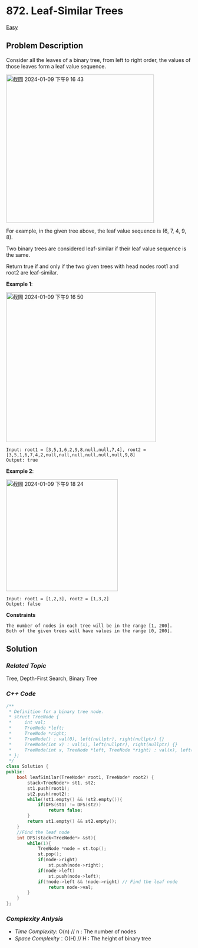 # 872. Leaf-Similar Trees
[Easy](https://leetcode.com/problems/leaf-similar-trees/description/)

## Problem Description

Consider all the leaves of a binary tree, from left to right order, the values of those leaves form a leaf value sequence.

<img width="401" alt="截圖 2024-01-09 下午9 16 43" src="https://github.com/Eddiecc06/LeetCode/assets/18256877/d7967883-6f38-4c67-94ef-07d4e8b953d1">

For example, in the given tree above, the leaf value sequence is (6, 7, 4, 9, 8).

Two binary trees are considered leaf-similar if their leaf value sequence is the same.

Return true if and only if the two given trees with head nodes root1 and root2 are leaf-similar.


**Example 1**:

<img width="406" alt="截圖 2024-01-09 下午9 16 50" src="https://github.com/Eddiecc06/LeetCode/assets/18256877/9965dfd5-63d8-4fe5-8659-6dbfcf9ec531">

```
Input: root1 = [3,5,1,6,2,9,8,null,null,7,4], root2 = [3,5,1,6,7,4,2,null,null,null,null,null,null,9,8]
Output: true
```
**Example 2**:

<img width="303" alt="截圖 2024-01-09 下午9 18 24" src="https://github.com/Eddiecc06/LeetCode/assets/18256877/693f71ae-524e-4b2c-ba88-1da1a2917353">

```
Input: root1 = [1,2,3], root2 = [1,3,2]
Output: false
```

**Constraints**
```
The number of nodes in each tree will be in the range [1, 200].
Both of the given trees will have values in the range [0, 200].
```

## Solution

### _Related Topic_
   Tree, Depth-First Search, Binary Tree

### _C++ Code_
```cpp
/**
 * Definition for a binary tree node.
 * struct TreeNode {
 *     int val;
 *     TreeNode *left;
 *     TreeNode *right;
 *     TreeNode() : val(0), left(nullptr), right(nullptr) {}
 *     TreeNode(int x) : val(x), left(nullptr), right(nullptr) {}
 *     TreeNode(int x, TreeNode *left, TreeNode *right) : val(x), left(left), right(right) {}
 * };
 */
class Solution {
public:
    bool leafSimilar(TreeNode* root1, TreeNode* root2) {
        stack<TreeNode*> st1, st2;
        st1.push(root1);
        st2.push(root2);
        while(!st1.empty() && !st2.empty()){
            if(DFS(st1) != DFS(st2))
                return false;
        }
        return st1.empty() && st2.empty();
    }
    //Find the leaf node
    int DFS(stack<TreeNode*> &st){
        while(1){
            TreeNode *node = st.top();
            st.pop();
            if(node->right)
                st.push(node->right);
            if(node->left)
                st.push(node->left);
            if(!node->left && !node->right) // Find the leaf node
                return node->val;
        }
    }
};
```

### _Complexity Anlysis_
- _Time Complexity_: O(n) // n : The number of nodes
- _Space Complexity_：O(H) // H : The height of binary tree
